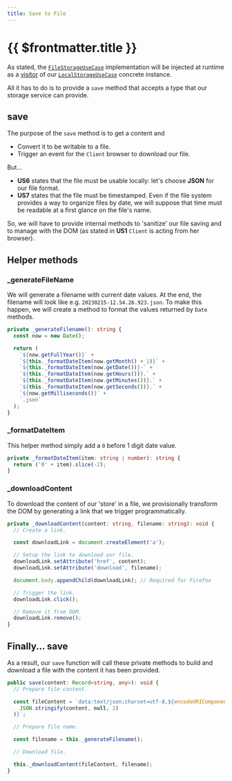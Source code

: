 ```yaml
---
title: Save to File
---
```


# {{ $frontmatter.title }}

As stated, the [`FileStorageUseCase`](abstractions.md#file-save) implementation
will be injected at runtime as a
[visitor](https://refactoring.guru/design-patterns/visitor) of our
[`LocalStorageUseCase`](abstractions.md#local-storage) concrete instance.

All it has to do is to provide a `save` method that accepts a type that our
storage service can provide.

## save

The purpose of the `save` method is to get a content and

- Convert it to be writable to a file.
- Trigger an event for the `Client` browser to download our file.

But...

- **US6** states that the file must be usable locally: let's choose **JSON**
  for our file format.
- **US7** states that the file must be timestamped.
  Even if the file system
  provides a way to organize files by date, we will suppose that time must be
  readable at a first glance on the file's name.

So, we will have to provide internal methods to 'sanitize' our file saving and
to manage with the DOM (as stated in **US1** `Client` is acting from
her browser).

## Helper methods

### \_generateFileName

We will generate a filename with current date values. At the end, the filename
will look like e.g. `20230215-12.54.26.923.json`. To make this happen, we will
create a method to format the values returned by `Date` methods.

```typescript
private _generateFilename(): string {
  const now = new Date();

  return (
    `${now.getFullYear()}` +
    `${this._formatDateItem(now.getMonth() + 1)}` +
    `${this._formatDateItem(now.getDate())}-` +
    `${this._formatDateItem(now.getHours())}.` +
    `${this._formatDateItem(now.getMinutes())}.` +
    `${this._formatDateItem(now.getSeconds())}.` +
    `${now.getMilliseconds()}` +
    `.json`
  );
}
```

### \_formatDateItem

This helper method simply add a `0` before 1 digit date value.

```typescript
private _formatDateItem(item: string | number): string {
  return ('0' + item).slice(-2);
}
```

### \_downloadContent

To download the content of our 'store' in a file, we provisionally transform
the DOM by generating a link that we trigger programmatically.

```typescript
private _downloadContent(content: string, filename: string): void {
  // Create a link.

  const downloadLink = document.createElement('a');

  // Setup the link to download our file.
  downloadLink.setAttribute('href', content);
  downloadLink.setAttribute('download', filename);

  document.body.appendChild(downloadLink); // Required for Firefox

  // Trigger the link.
  downloadLink.click();

  // Remove it from DOM.
  downloadLink.remove();
}
```

## Finally... save

As a result, our `save` function will call these private methods to build
and download a file with the content it has been provided.

```typescript
public save(content: Record<string, any>): void {
  // Prepare file content.

  const fileContent = `data:text/json;charset=utf-8,${encodeURIComponent(
    JSON.stringify(content, null, 2)
  )}`;

  // Prepare file name.

  const filename = this._generateFilename();

  // Download file.

  this._downloadContent(fileContent, filename);
}
```
